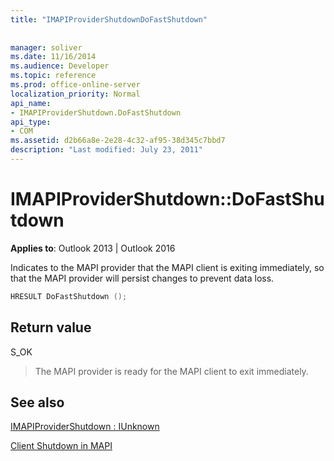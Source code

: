 ```yaml
---
title: "IMAPIProviderShutdownDoFastShutdown"
 
 
manager: soliver
ms.date: 11/16/2014
ms.audience: Developer
ms.topic: reference
ms.prod: office-online-server
localization_priority: Normal
api_name:
- IMAPIProviderShutdown.DoFastShutdown
api_type:
- COM
ms.assetid: d2b66a8e-2e28-4c32-af95-38d345c7bbd7
description: "Last modified: July 23, 2011"
---
```


# IMAPIProviderShutdown::DoFastShutdown

  
  
**Applies to**: Outlook 2013 | Outlook 2016 
  
Indicates to the MAPI provider that the MAPI client is exiting immediately, so that the MAPI provider will persist changes to prevent data loss.
  
```cpp
HRESULT DoFastShutdown ();
```

## Return value

S_OK
  
> The MAPI provider is ready for the MAPI client to exit immediately. 
    
## See also



[IMAPIProviderShutdown : IUnknown](imapiprovidershutdowniunknown.md)


[Client Shutdown in MAPI](client-shutdown-in-mapi.md)

